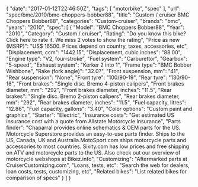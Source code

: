 {
    "date": "2017-01-12T22:46:50Z",
    "tags": [
        "motorbike",
        "spec"
    ],
    "url": "spec\/bmc\/2010\/bmc-choppers-bobber88",
    "title": "Custom \/ cruiser BMC Choppers Bobber88",
    "categories": "Custom-cruiser",
    "brands": "bmc",
    "years": "2010",
    "spec": [
        {
            "Model": "BMC Choppers Bobber88",
            "Year": "2010",
            "Category": "Custom \/ cruiser",
            "Rating": "Do you know this bike?Click here to rate it. We miss 2 votes to show the rating",
            "Price as new (MSRP)": "US$ 16500.   Prices depend on country, taxes, accessories, etc",
            "Displacement, ccm": "1442.15",
            "Displacement, cubic inches": "88.00",
            "Engine type": "V2, four-stroke",
            "Fuel system": "Carburettor",
            "Gearbox": "5-speed",
            "Exhaust system": "Kerker 2 into 1",
            "Frame type": "BMC Bobber Wishbone",
            "Rake (fork angle)": "32.0?",
            "Front suspension, mm": "41",
            "Rear suspension": "None",
            "Front tyre": "100\/90-19",
            "Rear tyre": "130\/90-16",
            "Front brakes": "Single disc. Bremo 4-piston calipers",
            "Front brakes diameter, mm": "292",
            "Front brakes diameter, inches": "11.5",
            "Rear brakes": "Single disc. Bremo 2-piston calipers",
            "Rear brakes diameter, mm": "292",
            "Rear brakes diameter, inches": "11.5",
            "Fuel capacity, litres": "12.86",
            "Fuel capacity, gallons": "3.40",
            "Color options": "Custom paint and graphics",
            "Starter": "Electric",
            "Insurance costs": "Get estimated US insurance cost with a quote from Allstate Motorcycle Insurance",
            "Parts finder": "Chaparral provides online schematics & OEM parts for the US.   Motorcycle Superstore provides an easy-to-use parts finder. Ships to the US, Canada, UK and Australia.MotoSport.com ships motorcycle parts and accessories to most countries.    Sixity.com has low prices and free shipping on ATV and motorcycle parts to the US. Also check out our overview of motorcycle webshops at Bikez.info",
            "Customizing": "Aftermarked parts at CruiserCustomizing.com",
            "Loans, tests, etc": "Search the web for dealers, loan costs, tests, customizing, etc",
            "Related bikes": "List related bikes for comparison of specs"
        }
    ]
}